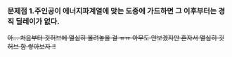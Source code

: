 ### 문제점 1.주인공이 에너지파계열에 맞는 도중에 가드하면 그 이후부터는 경직 딜레이가 없다.

~~아... 처음부터 깃허브에 열심히 올려놓을 걸 ㅠㅠ 아무도 안보겠지만 혼자서 열심히 깃허브 함 쌓아보자 !!~~
